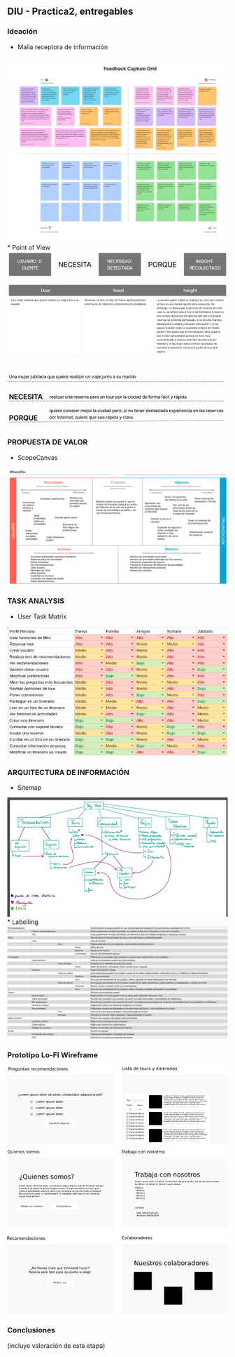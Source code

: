 ## DIU - Practica2, entregables

### Ideación 
* Malla receptora de información 
<img src="malla_receptora.png">
* Point of View 
<img src="pov.png">

### PROPUESTA DE VALOR
* ScopeCanvas
<img src="scopecanvas.png">


### TASK ANALYSIS

* User Task Matrix 
<img src="matriz_tareas.png">


### ARQUITECTURA DE INFORMACIÓN

* Sitemap 
<img src="sitemap.png">
* Labelling 
<img src="labelling.png">


### Prototipo Lo-FI Wireframe 
<img src="wireframe0.png">

### Conclusiones  
(incluye valoración de esta etapa)
